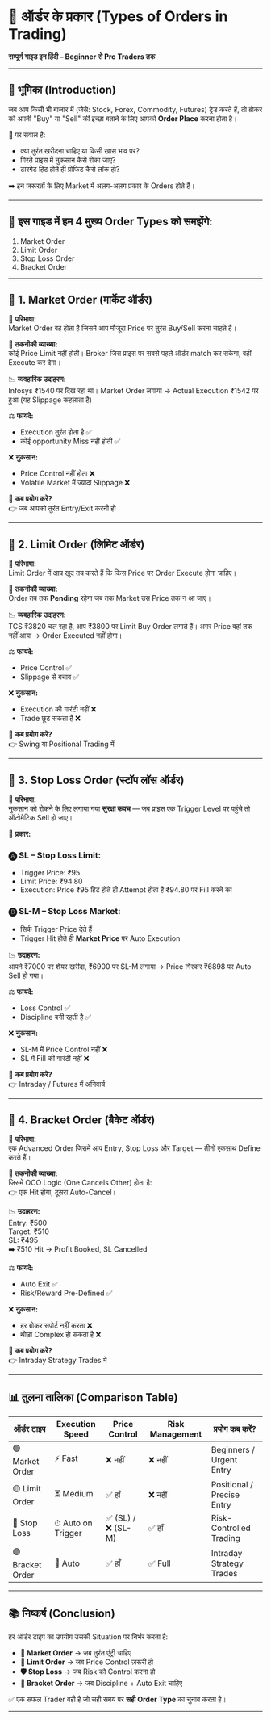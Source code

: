 # 📘 ऑर्डर के प्रकार (Types of Orders in Trading)
**सम्पूर्ण गाइड इन हिंदी – Beginner से Pro Traders तक**

---

## 🔶 भूमिका (Introduction)

जब आप किसी भी बाजार में (जैसे: Stock, Forex, Commodity, Futures) ट्रेड करते हैं, तो ब्रोकर को अपनी "Buy" या "Sell" की इच्छा बताने के लिए आपको **Order Place** करना होता है।

📌 पर सवाल है:

- क्या तुरंत खरीदना चाहिए या किसी खास भाव पर?
- गिरते प्राइस में नुकसान कैसे रोका जाए?
- टारगेट हिट होते ही प्रोफिट कैसे लॉक हो?

➡️ इन जरूरतों के लिए Market में अलग-अलग प्रकार के Orders होते हैं।

---

## 📑 इस गाइड में हम 4 मुख्य Order Types को समझेंगे:

1. Market Order  
2. Limit Order  
3. Stop Loss Order  
4. Bracket Order  

---

## 🔷 1. Market Order (मार्केट ऑर्डर)

📖 **परिभाषा:**  
Market Order वह होता है जिसमें आप मौजूदा Price पर तुरंत Buy/Sell करना चाहते हैं।

🔧 **तकनीकी व्याख्या:**  
कोई Price Limit नहीं होती। Broker जिस प्राइस पर सबसे पहले ऑर्डर match कर सकेगा, वहीं Execute कर देगा।

📉 **व्यवहारिक उदाहरण:**  
Infosys ₹1540 पर दिख रहा था। Market Order लगाया → Actual Execution ₹1542 पर हुआ (यह Slippage कहलाता है)

⚖️ **फायदे:**
- Execution तुरंत होता है ✅
- कोई opportunity Miss नहीं होती ✅

❌ **नुकसान:**
- Price Control नहीं होता ❌  
- Volatile Market में ज्यादा Slippage ❌

🎯 **कब प्रयोग करें?**  
👉 जब आपको तुरंत Entry/Exit करनी हो

---

## 🔷 2. Limit Order (लिमिट ऑर्डर)

📖 **परिभाषा:**  
Limit Order में आप खुद तय करते हैं कि किस Price पर Order Execute होना चाहिए।

🔧 **तकनीकी व्याख्या:**  
Order तब तक **Pending** रहेगा जब तक Market उस Price तक न आ जाए।

📉 **व्यवहारिक उदाहरण:**  
TCS ₹3820 चल रहा है, आप ₹3800 पर Limit Buy Order लगाते हैं। अगर Price वहां तक नहीं आया → Order Executed नहीं होगा।

⚖️ **फायदे:**
- Price Control ✅  
- Slippage से बचाव ✅

❌ **नुकसान:**
- Execution की गारंटी नहीं ❌  
- Trade छूट सकता है ❌

🎯 **कब प्रयोग करें?**  
👉 Swing या Positional Trading में

---

## 🔷 3. Stop Loss Order (स्टॉप लॉस ऑर्डर)

📖 **परिभाषा:**  
नुकसान को रोकने के लिए लगाया गया **सुरक्षा कवच** — जब प्राइस एक Trigger Level पर पहुंचे तो ऑटोमैटिक Sell हो जाए।

🔧 **प्रकार:**

### 🅐 SL – Stop Loss Limit:
- Trigger Price: ₹95  
- Limit Price: ₹94.80  
- Execution: Price ₹95 हिट होते ही Attempt होता है ₹94.80 पर Fill करने का

### 🅑 SL-M – Stop Loss Market:
- सिर्फ Trigger Price देते हैं  
- Trigger Hit होते ही **Market Price** पर Auto Execution

📉 **उदाहरण:**  
आपने ₹7000 पर शेयर खरीदा, ₹6900 पर SL-M लगाया → Price गिरकर ₹6898 पर Auto Sell हो गया।

⚖️ **फायदे:**
- Loss Control ✅  
- Discipline बनी रहती है ✅

❌ **नुकसान:**
- SL-M में Price Control नहीं ❌  
- SL में Fill की गारंटी नहीं ❌

🎯 **कब प्रयोग करें?**  
👉 Intraday / Futures में अनिवार्य

---

## 🔷 4. Bracket Order (ब्रैकेट ऑर्डर)

📖 **परिभाषा:**  
एक Advanced Order जिसमें आप Entry, Stop Loss और Target — तीनों एकसाथ Define करते हैं।

🔧 **तकनीकी व्याख्या:**  
जिसमें OCO Logic (One Cancels Other) होता है:  
👉 एक Hit होगा, दूसरा Auto-Cancel।

📉 **उदाहरण:**  
Entry: ₹500  
Target: ₹510  
SL: ₹495  
➡️ ₹510 Hit → Profit Booked, SL Cancelled

⚖️ **फायदे:**
- Auto Exit ✅  
- Risk/Reward Pre-Defined ✅

❌ **नुकसान:**
- हर ब्रोकर सपोर्ट नहीं करता ❌  
- थोड़ा Complex हो सकता है ❌

🎯 **कब प्रयोग करें?**  
👉 Intraday Strategy Trades में

---

## 📊 तुलना तालिका (Comparison Table)

| ऑर्डर टाइप | Execution Speed | Price Control | Risk Management | प्रयोग कब करें? |
|------------|------------------|----------------|------------------|------------------|
| 🟢 Market Order | ⚡ Fast | ❌ नहीं | ❌ नहीं | Beginners / Urgent Entry |
| 🟡 Limit Order | ⏳ Medium | ✅ हाँ | ❌ नहीं | Positional / Precise Entry |
| 🔴 Stop Loss | ⏱ Auto on Trigger | ✅ (SL) / ❌ (SL-M) | ✅ हाँ | Risk-Controlled Trading |
| 🟣 Bracket Order | 🤖 Auto | ✅ हाँ | ✅ Full | Intraday Strategy Trades |

---

## 📚 निष्कर्ष (Conclusion)

हर ऑर्डर टाइप का उपयोग उसकी Situation पर निर्भर करता है:

- **📢 Market Order** → जब तुरंत एंट्री चाहिए
- **🎯 Limit Order** → जब Price Control ज़रूरी हो
- **🛡️ Stop Loss** → जब Risk को Control करना हो
- **🧠 Bracket Order** → जब Discipline + Auto Exit चाहिए

✅ एक सफल Trader वही है जो सही समय पर **सही Order Type** का चुनाव करता है।

---

